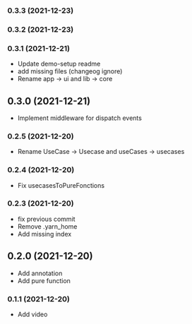 ### **0.3.3** (2021-12-23)  
  
  
  
### **0.3.2** (2021-12-23)  
  
  
  
### **0.3.1** (2021-12-21)  
  
- Update demo-setup readme  
- add missing files (changeog ignore)  
- Rename app -> ui and lib -> core    
  
## **0.3.0** (2021-12-21)  
  
- Implement middleware for dispatch events    
  
### **0.2.5** (2021-12-20)  
  
- Rename UseCase -> Usecase and useCases -> usecases    
  
### **0.2.4** (2021-12-20)  
  
- Fix usecasesToPureFonctions    
  
### **0.2.3** (2021-12-20)  
  
- fix previous commit  
- Remove .yarn_home  
- Add missing index    
  
## **0.2.0** (2021-12-20)  
  
- Add annotation  
- Add pure function    
  
### **0.1.1** (2021-12-20)  
  
- Add video    
  
